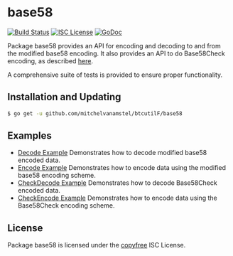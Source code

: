 base58
==========

[![Build Status](http://img.shields.io/travis/martinboehm/btcutil.svg)](https://travis-ci.org/martinboehm/btcutil)
[![ISC License](http://img.shields.io/badge/license-ISC-blue.svg)](http://copyfree.org)
[![GoDoc](https://img.shields.io/badge/godoc-reference-blue.svg)](http://godoc.org/github.com/mitchelvanamstel/btcutilF/base58)

Package base58 provides an API for encoding and decoding to and from the
modified base58 encoding.  It also provides an API to do Base58Check encoding,
as described [here](https://en.bitcoin.it/wiki/Base58Check_encoding).

A comprehensive suite of tests is provided to ensure proper functionality.

## Installation and Updating

```bash
$ go get -u github.com/mitchelvanamstel/btcutilF/base58
```

## Examples

* [Decode Example](http://godoc.org/github.com/mitchelvanamstel/btcutilF/base58#example-Decode)
  Demonstrates how to decode modified base58 encoded data.
* [Encode Example](http://godoc.org/github.com/mitchelvanamstel/btcutilF/base58#example-Encode)
  Demonstrates how to encode data using the modified base58 encoding scheme.
* [CheckDecode Example](http://godoc.org/github.com/mitchelvanamstel/btcutilF/base58#example-CheckDecode)
  Demonstrates how to decode Base58Check encoded data.
* [CheckEncode Example](http://godoc.org/github.com/mitchelvanamstel/btcutilF/base58#example-CheckEncode)
  Demonstrates how to encode data using the Base58Check encoding scheme.

## License

Package base58 is licensed under the [copyfree](http://copyfree.org) ISC
License.
